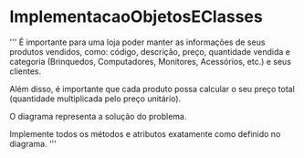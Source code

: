 # ImplementacaoObjetosEClasses
'''
É importante para uma loja poder manter as informações de seus produtos vendidos, como: código, descrição, preço, quantidade vendida e categoria 
(Brinquedos, Computadores, Monitores, Acessórios, etc.) e seus clientes.

Além disso, é importante que cada produto possa calcular o seu preço total (quantidade multiplicada pelo preço unitário).

O diagrama representa a solução do problema.

Implemente todos os métodos e atributos exatamente como definido no diagrama.
'''
